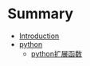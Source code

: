 # Summary

* [Introduction](README.md)
* [python](python.md)
   * [python扩展函数](python-extension-function.md)


